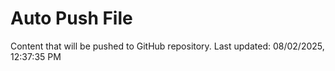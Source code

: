 # Auto Push File

Content that will be pushed to GitHub repository.
Last updated: 08/02/2025, 12:37:35 PM